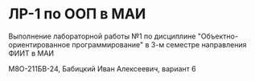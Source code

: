 # ЛР-1 по ООП в МАИ
Выполнение лабораторной работы №1 по дисциплине "Объектно-ориентированное программирование" в 3-м семестре направления ФИИТ в МАИ

М8О-211БВ-24, Бабицкий Иван Алексеевич, вариант 6
